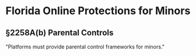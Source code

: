 # Florida Online Protections for Minors
## §2258A(b) Parental Controls
"Platforms must provide parental control frameworks for minors."
